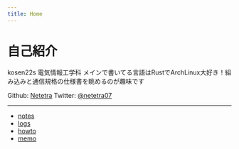 ```yaml
---
title: Home
---
```


# 自己紹介

kosen22s 電気情報工学科
メインで書いてる言語はRustでArchLinux大好き！組み込みと通信規格の仕様書を眺めるのが趣味です

Github: [Netetra](https://github.com/Netetra)
Twitter: [@netetra07](https://x.com/netetra07)

---
- [notes](/notes)
- [logs](/logs)
- [howto](/howto)
- [memo](/memo)
